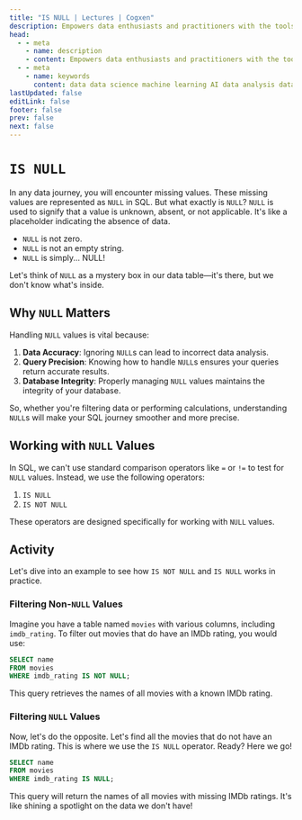 ```yaml
---
title: "IS NULL | Lectures | Cogxen"
description: Empowers data enthusiasts and practitioners with the tools and knowledge to unlock the potential of data.
head:
  - - meta
    - name: description
    - content: Empowers data enthusiasts and practitioners with the tools and knowledge to unlock the potential of data.
  - - meta
    - name: keywords
      content: data data science machine learning AI data analysis data-driven data enthusiasts data practitioners
lastUpdated: false
editLink: false
footer: false
prev: false
next: false
---
```


# `IS NULL`

In any data journey, you will encounter missing values. These missing values are represented as `NULL` in SQL. But what exactly is `NULL`? `NULL` is used to signify that a value is unknown, absent, or not applicable. It's like a placeholder indicating the absence of data.

- `NULL` is not zero.
- `NULL` is not an empty string.
- `NULL` is simply... NULL!

Let's think of `NULL` as a mystery box in our data table—it's there, but we don't know what's inside.

## Why `NULL` Matters

Handling `NULL` values is vital because:

1. **Data Accuracy**: Ignoring `NULL`s can lead to incorrect data analysis.
2. **Query Precision**: Knowing how to handle `NULL`s ensures your queries return accurate results.
3. **Database Integrity**: Properly managing `NULL` values maintains the integrity of your database.

So, whether you're filtering data or performing calculations, understanding `NULL`s will make your SQL journey smoother and more precise.

## Working with `NULL` Values

In SQL, we can't use standard comparison operators like `=` or `!=` to test for `NULL` values. Instead, we use the following operators:

1. `IS NULL`
2. `IS NOT NULL`

These operators are designed specifically for working with `NULL` values.

## Activity

Let's dive into an example to see how `IS NOT NULL` and `IS NULL` works in practice.

### Filtering Non-`NULL` Values

Imagine you have a table named `movies` with various columns, including `imdb_rating`. To filter out movies that do have an IMDb rating, you would use:

```sql
SELECT name
FROM movies
WHERE imdb_rating IS NOT NULL;
```

<ImageCard
img_url="https://i.imgur.com/ezoVRyb.png"
caption="Query Results"
copyright_owner="codecademy.com"
:bordered="true"
/>

This query retrieves the names of all movies with a known IMDb rating.

### Filtering `NULL` Values

Now, let's do the opposite. Let's find all the movies that do not have an IMDb rating. This is where we use the `IS NULL` operator. Ready? Here we go!

```sql
SELECT name
FROM movies
WHERE imdb_rating IS NULL;
```

This query will return the names of all movies with missing IMDb ratings. It's like shining a spotlight on the data we don't have!

<ImageCard
img_url="https://i.imgur.com/ZUpr2rZ.png"
caption="Query Results"
copyright_owner="codecademy.com"
:bordered="true"
/>
